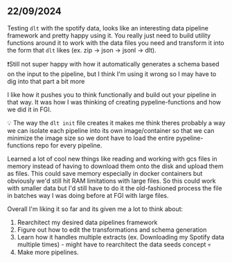 ## 22/09/2024

Testing `dlt` with the spotify data, looks like an interesting data pipeline framework and pretty happy using it. You really just need to build utility functions around it to work with the data files you need and transform it into the form that `dlt` likes (ex. zip -> json -> jsonl -> dlt).

:exclamation:Still not super happy with how it automatically generates a schema based on the input to the pipeline, but I think I'm using it wrong so I may have to dig into that part a bit more

I like how it pushes you to think functionally and build out your pipeline in that way. It was how I was thinking of creating pypeline-functions and how we did it in FGI.

:bulb: The way the `dlt init` file creates it makes me think theres probably a way we can isolate each pipeline into its own image/container so that we can minimize the image size so we dont have to load the entire pypeline-functions repo for every pipeline.

Learned a lot of cool new things like reading and working with gcs files in memory instead of having to download them onto the disk and upload them as files. This could save memory especially in docker containers but obviously we'd still hit RAM limitations with large files. So this could work with smaller data but I'd still have to do it the old-fashioned process the file in batches way I was doing before at FGI with large files.

Overall I'm liking it so far and its given me a lot to think about:

1. Rearchitect my desired data pipelines framework
2. Figure out how to edit the transformations and schema generation
3. Learn how it handles multiple extracts (ex. Downloading my Spotify data multiple times) - might have to rearchitect the data seeds concept :skull:
4. Make more pipelines.